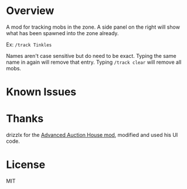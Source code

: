 # Overview
A mod for tracking mobs in the zone. A side panel on the right will show what has been spawned into the zone already.

Ex:
```/track Tinkles```

Names aren't case sensitive but do need to be exact. Typing the same name in again will remove that entry. Typing ```/track clear``` will remove all mobs.

# Known Issues

# Thanks

drizzlx for the [Advanced Auction House mod](https://github.com/drizzlx/Erenshor-AdvancedAuctionHouse), modified and used his UI code.

# License

MIT